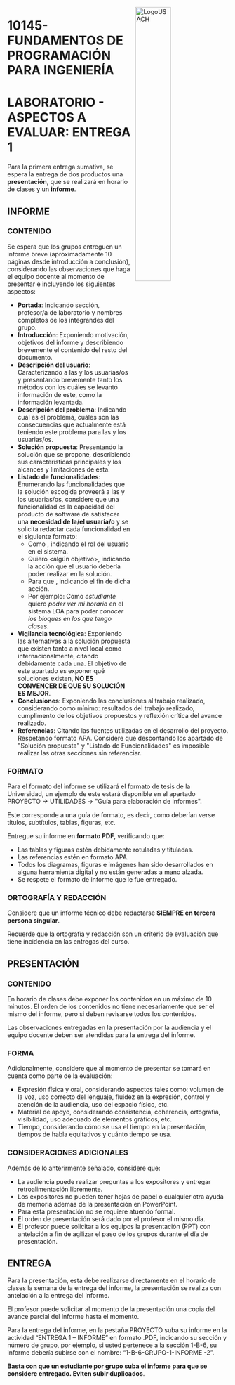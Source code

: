 <p><img src="https://progra-fing-usach.github.io/IMGs/logo-fing.png" alt="LogoUSACH" width="40%" align="right" hspace="10px" vspace="0px"></p>

# 10145- FUNDAMENTOS DE PROGRAMACIÓN PARA INGENIERÍA

# LABORATORIO - ASPECTOS A EVALUAR: ENTREGA 1

Para la primera entrega sumativa, se espera la entrega de dos productos una **presentación**, que se realizará en horario de clases y un **informe**.

## **INFORME**

### CONTENIDO

Se espera que los grupos entreguen un informe breve (aproximadamente 10 páginas desde introducción a conclusión), considerando las observaciones que haga el equipo docente al momento de presentar e incluyendo los siguientes aspectos:
*	**Portada**: Indicando sección, profesor/a de laboratorio y nombres completos de los integrandes del grupo.
*	**Introducción**: Exponiendo motivación, objetivos del informe y describiendo brevemente el contenido del resto del documento.
*	**Descripción del usuario**: Caracterizando a las y los usuarias/os y presentando brevemente tanto los métodos con los cuáles se levantó información de este, como la información levantada.
* **Descripción del problema**: Indicando cuál es el problema, cuáles son las consecuencias que actualmente está teniendo este problema para las y los usuarias/os.
* **Solución propuesta**: Presentando la solución que se propone, describiendo sus características principales y los alcances y limitaciones de esta.
* **Listado de funcionalidades**: Enumerando las funcionalidades que la solución escogida proveerá a las y los usuarias/os, considere que una funcionalidad es la capacidad del producto de
software de satisfacer una **necesidad de la/el usuaria/o** y se solicita redactar cada funcionalidad
en el siguiente formato:
    *	Como <usuario>, indicando el rol del usuario en el sistema.
    * Quiero <algún objetivo>, indicando la acción que el usuario debería poder realizar en la solución. 
    * Para que <motivo>, indicando el fin de dicha acción.
    * Por ejemplo: Como *estudiante* quiero *poder ver mi horario* en el sistema LOA para poder *conocer los bloques en los que tengo clases*.
* **Vigilancia tecnológica**: Exponiendo las alternativas a la solución propuesta que existen tanto a nivel local como internacionalmente, citando debidamente cada una. El objetivo de este apartado es exponer qué soluciones existen, **NO ES CONVENCER DE QUE SU SOLUCIÓN ES MEJOR**.
*	**Conclusiones**: Exponiendo las conclusiones al trabajo realizado, considerando como mínimo: resultados del trabajo realizado, cumplimento de los objetivos propuestos y reflexión crítica del avance realizado.
*	**Referencias**: Citando las fuentes utilizadas en el desarrollo del proyecto. Respetando formato APA. Considere que descontando los apartado de "Solución propuesta" y "Listado de Funcionalidades" es imposible realizar las otras secciones sin referenciar.

### FORMATO

Para el formato del informe se utilizará el formato de tesis de la Universidad, un ejemplo de este estará disponible en el apartado PROYECTO -> UTILIDADES -> "Guía para elaboración de informes". 

Este corresponde a una guía de formato, es decir, como deberían verse títulos, subtítulos, tablas, figuras, etc.

Entregue su informe en **formato PDF**, verificando que:
* Las tablas y figuras estén debidamente rotuladas y tituladas.
* Las referencias estén en formato APA.
* Todos los diagramas, figuras e imágenes han sido desarrollados en alguna herramienta digital y no están generadas a mano alzada.
* Se respete el formato de informe que le fue entregado.

### ORTOGRAFÍA Y REDACCIÓN

Considere que un informe técnico debe redactarse **SIEMPRE en tercera persona singular**. 

Recuerde que la ortografía y redacción son un criterio de evaluación que tiene incidencia en las entregas del curso.

## **PRESENTACIÓN**


### CONTENIDO

En horario de clases debe exponer los contenidos en un máximo de 10 minutos. El orden de los contenidos no tiene necesariamente que ser el mismo del informe, pero si deben revisarse todos los contenidos.

Las observaciones entregadas en la presentación por la audiencia y el equipo docente deben ser atendidas para la entrega del informe.

### FORMA

Adicionalmente, considere que al momento de presentar se tomará en cuenta como parte de la evaluación:
*	Expresión física y oral, considerando aspectos tales como: volumen de la voz, uso correcto del lenguaje, fluidez en la expresión, control y atención de la audiencia, uso del espacio físico, etc.
*	Material de apoyo, considerando consistencia, coherencia, ortografía, visibilidad, uso adecuado de elementos gráficos, etc.
*	Tiempo, considerando cómo se usa el tiempo en la presentación, tiempos de habla equitativos y cuánto tiempo se usa.

### CONSIDERACIONES ADICIONALES

Además de lo anterirmente señalado, considere que:
*	La audiencia puede realizar preguntas a los expositores y entregar retroalimentación libremente.
*	Los expositores no pueden tener hojas de papel o cualquier otra ayuda de memoria además de la presentación en PowerPoint.
*	Para esta presentación no se requiere atuendo formal.
*	El orden de presentación será dado por el profesor el mismo día.
*	El profesor puede solicitar a los equipos la presentación (PPT) con antelación a fin de agilizar el paso de los grupos durante el día de presentación.

## **ENTREGA**

Para la presentación, esta debe realizarse directamente en el horario de clases la semana de la entrega del informe, la presentación se realiza con antelación a la entrega del informe.

El profesor puede solicitar al momento de la presentación una copia del avance parcial del informe hasta el momento.

Para la entrega del informe, en la pestaña PROYECTO suba su informe en la actividad “ENTREGA 1 – INFORME” en formato .PDF, indicando su sección y número de grupo, por ejemplo, si usted pertenece a la sección 1-B-6, su informe debería subirse con el nombre: “1-B-6-GRUPO-1-INFORME -2”.

**Basta con que un estudiante por grupo suba el informe para que se considere entregado. Eviten subir duplicados**.
